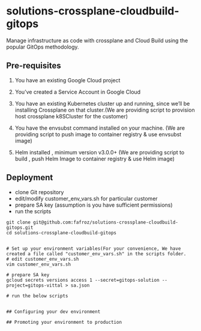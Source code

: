 # solutions-crossplane-cloudbuild-gitops

Manage infrastructure as code with crossplane and Cloud Build using the popular GitOps methodology.

## Pre-requisites

1. You have an existing Google Cloud project

2. You’ve created a Service Account in Google Cloud

3. You have an existing Kubernetes cluster up and running, since we’ll be installing Crossplane on that cluster.(We are providing script to provision host crossplane k8SCluster for the customer)

4. You have the envsubst command installed on your machine. (We are providing script to push image to container registry & use envsubst image)

5. Helm installed , minimum version v3.0.0+  (We are providing script to build , push Helm Image to container registry & use Helm image)


## Deployment
- clone Git repository
- edit/modify customer_env_vars.sh for particular customer
- prepare SA key (assumption is you have sufficient permissions)
- run the scripts

```
git clone git@github.com:fafroz/solutions-crossplane-cloudbuild-gitops.git
cd solutions-crossplane-cloudbuild-gitops

 
# Set up your environment variables(For your convenience, We have created a file called "customer_env_vars.sh" in the scripts folder.
# edit customer_env_vars.sh
vim customer_env_vars.sh

# prepare SA key
gcloud secrets versions access 1 --secret=gitops-solution --project=gitops-vittal > sa.json

# run the below scripts


## Configuring your dev environment 

## Promoting your environment to production
